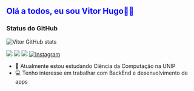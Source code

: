 ## <p style="color: blue">Olá a todos, eu sou Vitor Hugo🧑‍💻</p>

### Status do GitHub

![Vitor GitHub stats](https://github-readme-stats.vercel.app/api?username=VitorHugo05&show_icons=true&theme=dracula&count_private=true)

<a href="https://instagram.com/revitorhugo" target="_blank"><img src="https://img.shields.io/badge/-Instagram-%23E4405F?style=for-the-badge&logo=instagram&logoColor=white" target="_blank"></a>
<a href="https://discord.com/users/350057948925657102" target="_blank"><img src="https://img.shields.io/badge/Discord-7289DA?style=for-the-badge&logo=discord&logoColor=white" target="_blank"></a> 
<a href = "mailto:vitorhugo.pozzi@gmail.com"><img src="https://img.shields.io/badge/-Gmail-%23333?style=for-the-badge&logo=gmail&logoColor=white" target="_blank"></a>
<a href="https://www.linkedin.com/in/vitor-hugo-9bb892267/" target="_blank"><a href='https://github.com/shivamkapasia0' target="_blank"><img alt='Instagram' src='https://img.shields.io/badge/Instagram-100000?style=for-the-badge&logo=Instagram&logoColor=white&labelColor=000000&color=black'/></a></a> 
  
</div>

- 🌱 Atualmente estou estudando Ciência da Computação na UNIP
- 💻 Tenho interesse em trabalhar com BackEnd e desenvolvimento de apps
